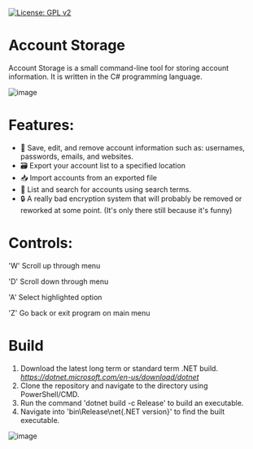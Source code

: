 [![License: GPL v2](https://img.shields.io/badge/License-GPL_v2-blue.svg)](https://www.gnu.org/licenses/old-licenses/gpl-2.0.en.html)
# Account Storage
Account Storage is a small command-line tool for storing account information.
It is written in the C# programming language.

![image](https://github.com/user-attachments/assets/bb9f406d-3193-423e-b5cc-9ff4975265f6)

# Features:
- 📝 Save, edit, and remove account information such as: usernames, passwords, emails, and websites.
- 🗃️ Export your account list to a specified location
- 📥 Import accounts from an exported file
- 🔎 List and search for accounts using search terms.
- 🔒 A really bad encryption system that will probably be removed or reworked at some point. (It's only there still because it's funny)

# Controls:
'W' Scroll up through menu

'D' Scroll down through menu

'A' Select highlighted option

'Z' Go back or exit program on main menu

# Build
1. Download the latest long term or standard term .NET build. _https://dotnet.microsoft.com/en-us/download/dotnet_
2. Clone the repository and navigate to the directory using PowerShell/CMD.
3. Run the command 'dotnet build -c Release' to build an executable.
4. Navigate into 'bin\Release\net{.NET version}' to find the built executable.

![image](https://github.com/user-attachments/assets/2fbae102-5f6b-4363-a65e-fb39711ce396)
